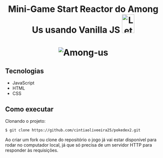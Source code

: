 <h1 align="center">Mini-Game Start Reactor do Among Us usando Vanilla JS <img alt="Letmeask" src="https://www.graphicpie.com/wp-content/uploads/2020/11/red-among-us-png-842x1024.png" width="40px" height="60px"> </h1>

<h1 align="center">
    <img alt="Among-us" src="https://user-images.githubusercontent.com/81105676/127580967-610d7f2e-d700-4153-95bf-891f9ab13f9c.png"
" />
</h1>

## Tecnologias

* JavaScript
* HTML
* CSS

## Como executar

Clonando o projeto:

```bash
$ git clone https://github.com/cintiaoliveeira25/pokedex2.git
```

Ao criar um fork ou clone do repositório o jogo já vai estar disponível para rodar no computador local, já que só precisa de um servidor HTTP para responder às requisições.










